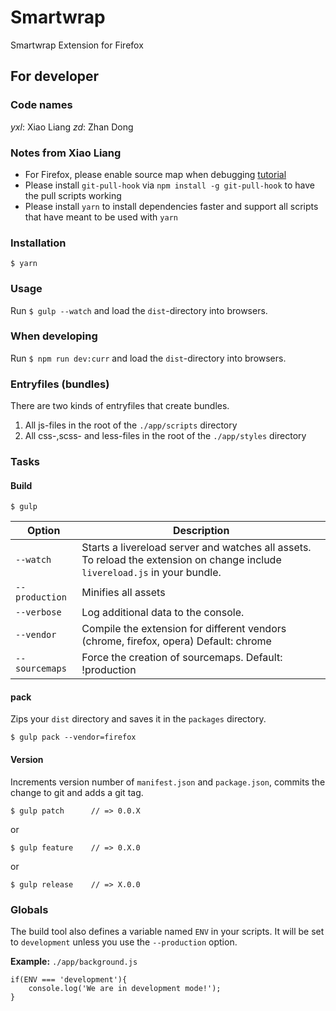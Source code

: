 # Smartwrap

Smartwrap Extension for Firefox

## For developer

### Code names

*yxl*: Xiao Liang
*zd*: Zhan Dong 

### Notes from Xiao Liang
-  For Firefox, please enable source map when debugging [tutorial](https://developer.mozilla.org/en-US/docs/Tools/Debugger/How_to/Use_a_source_map)
-  Please install `git-pull-hook` via `npm install -g git-pull-hook` to have the pull scripts working
-  Please install `yarn` to install dependencies faster and support all scripts that have meant to be used with `yarn`

### Installation

	$ yarn

### Usage

Run `$ gulp --watch` and load the `dist`-directory into browsers.

### When developing

Run `$ npm run dev:curr` and load the `dist`-directory into browsers.

### Entryfiles (bundles)

There are two kinds of entryfiles that create bundles.

1. All js-files in the root of the `./app/scripts` directory
2. All css-,scss- and less-files in the root of the `./app/styles` directory

### Tasks

#### Build

    $ gulp


| Option         | Description                                                                                                                                           |
|----------------|-------------------------------------------------------------------------------------------------------------------------------------------------------|
| `--watch`      | Starts a livereload server and watches all assets. <br>To reload the extension on change include `livereload.js` in your bundle.                      |
| `--production` | Minifies all assets                                                                                                                                   |
| `--verbose`    | Log additional data to the console.                                                                                                                   |
| `--vendor`     | Compile the extension for different vendors (chrome, firefox, opera)  Default: chrome                                                                 |
| `--sourcemaps` | Force the creation of sourcemaps. Default: !production                                                                                                |


#### pack

Zips your `dist` directory and saves it in the `packages` directory.

    $ gulp pack --vendor=firefox

#### Version

Increments version number of `manifest.json` and `package.json`,
commits the change to git and adds a git tag.


    $ gulp patch      // => 0.0.X

or

    $ gulp feature    // => 0.X.0

or

    $ gulp release    // => X.0.0


### Globals

The build tool also defines a variable named `ENV` in your scripts. It will be set to `development` unless you use the `--production` option.


**Example:** `./app/background.js`

	if(ENV === 'development'){
		console.log('We are in development mode!');
	}
